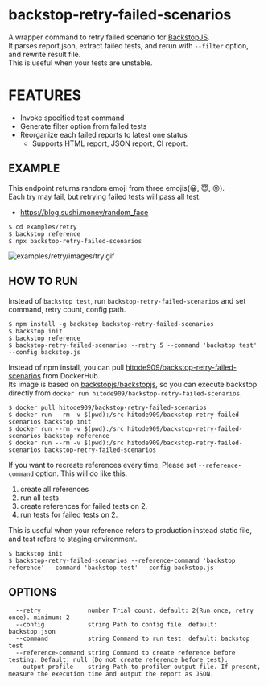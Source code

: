 # backstop-retry-failed-scenarios

A wrapper command to retry failed scenario for [BackstopJS](https://github.com/garris/BackstopJS).<br>
It parses report.json, extract failed tests, and rerun with `--filter` option, and rewrite result file.<br>
This is useful when your tests are unstable.

# FEATURES
- Invoke specified test command
- Generate filter option from failed tests
- Reorganize each failed reports to latest one status
  - Supports HTML report, JSON report, CI report.

## EXAMPLE

This endpoint returns random emoji from three emojis(😀, 😇, 😝).<br>
Each try may fail, but retrying failed tests will pass all test.
- https://blog.sushi.money/random_face

```
$ cd examples/retry
$ backstop reference
$ npx backstop-retry-failed-scenarios
```

![examples/retry/images/try.gif](examples/retry/images/try.gif)


## HOW TO RUN
Instead of `backstop test`, run `backstop-retry-failed-scenarios` and set command, retry count, config path.

```
$ npm install -g backstop backstop-retry-failed-scenarios
$ backstop init
$ backstop reference
$ backstop-retry-failed-scenarios --retry 5 --command 'backstop test' --config backstop.js
```


Instead of npm install, you can pull [hitode909/backstop-retry-failed-scenarios](https://hub.docker.com/repository/docker/hitode909/backstop-retry-failed-scenarios) from DockerHub.<br>
Its image is based on [backstopjs/backstopjs](https://hub.docker.com/r/backstopjs/backstopjs), so you can execute backstop directly from `docker run hitode909/backstop-retry-failed-scenarios`.

```
$ docker pull hitode909/backstop-retry-failed-scenarios
$ docker run --rm -v $(pwd):/src hitode909/backstop-retry-failed-scenarios backstop init
$ docker run --rm -v $(pwd):/src hitode909/backstop-retry-failed-scenarios backstop reference
$ docker run --rm -v $(pwd):/src hitode909/backstop-retry-failed-scenarios backstop-retry-failed-scenarios
```

If you want to recreate references every time, Please set `--reference-command` option. This will do like this.
1. create all references
2. run all tests
3. create references for failed tests on 2.
4. run tests for failed tests on 2.

This is useful when your reference refers to production instead static file, and test refers to staging environment.

```
$ backstop init
$ backstop-retry-failed-scenarios --reference-command 'backstop reference' --command 'backstop test' --config backstop.js
```

## OPTIONS

```
  --retry             number Trial count. default: 2(Run once, retry once). minimum: 2
  --config            string Path to config file. default: backstop.json
  --command           string Command to run test. default: backstop test
  --reference-command string Command to create reference before testing. Default: null (Do not create reference before test).
  --output-profile    string Path to profiler output file. If present, measure the execution time and output the report as JSON.
```